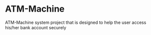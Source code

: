 # ATM-Machine
ATM-Machine system project that is designed to help the user access his/her bank account securely
